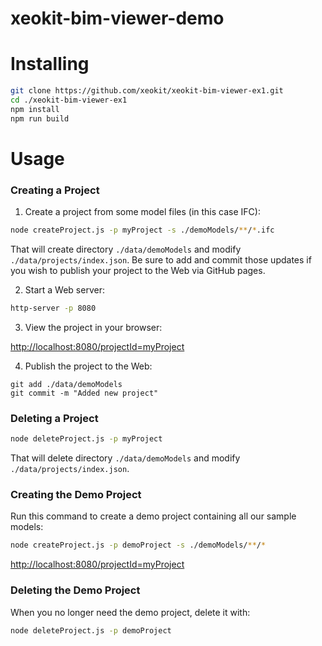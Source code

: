 # xeokit-bim-viewer-demo

# Installing

````bash
git clone https://github.com/xeokit/xeokit-bim-viewer-ex1.git
cd ./xeokit-bim-viewer-ex1
npm install
npm run build
````

# Usage

### Creating a Project

1. Create a project from some model files (in this case IFC):

````bash
node createProject.js -p myProject -s ./demoModels/**/*.ifc
````

That will create directory ````./data/demoModels```` and modify ````./data/projects/index.json````. Be sure to add and
commit those updates if you wish to publish your project to the Web via GitHub pages.

2. Start a Web server:

````bash
http-server -p 8080
````

3. View the project in your browser:

[http://localhost:8080/projectId=myProject](http://localhost:8080/projectId=myProject)

4. Publish the project to the Web:

````
git add ./data/demoModels
git commit -m "Added new project"
````

### Deleting a Project

````bash
node deleteProject.js -p myProject
````

That will delete directory ````./data/demoModels```` and modify ````./data/projects/index.json````.

### Creating the Demo Project

Run this command to create a demo project containing all our sample models:

````bash
node createProject.js -p demoProject -s ./demoModels/**/*
````

[http://localhost:8080/projectId=myProject](http://localhost:8080/projectId=myProject)

### Deleting the Demo Project

When you no longer need the demo project, delete it with:

````bash
node deleteProject.js -p demoProject
````

